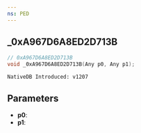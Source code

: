 ```yaml
---
ns: PED
---
```

## _0xA967D6A8ED2D713B

```c
// 0xA967D6A8ED2D713B
void _0xA967D6A8ED2D713B(Any p0, Any p1);
```

```
NativeDB Introduced: v1207
```

## Parameters
* **p0**:
* **p1**:
